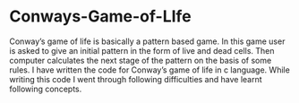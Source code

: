 # Conways-Game-of-LIfe
Conway’s game of life is basically a pattern based game. 
In this game user is asked to give an initial pattern in the form of live and dead cells. 
Then computer calculates the next stage of the pattern on the basis of some rules.
I have written the code for Conway’s game of life in c language. While writing this code I went through following difficulties and have learnt following concepts.
